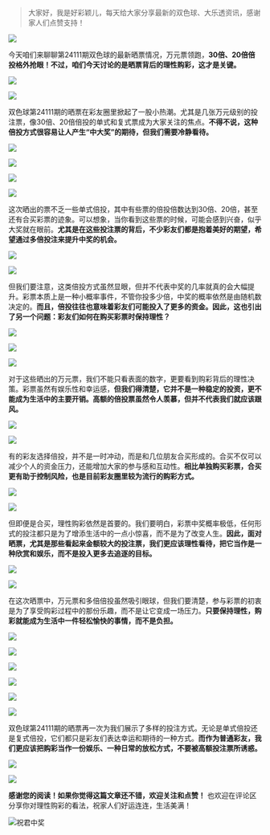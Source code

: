 > 大家好，我是好彩颖儿，每天给大家分享最新的双色球、大乐透资讯，感谢家人们点赞支持！

![](https://cdn.jsdelivr.net/gh/wangwenjie1314/PicCDN/2024-7-11/1720660897499-image.png)

今天咱们来聊聊第24111期双色球的最新晒票情况，万元票领跑，**30倍、20倍倍投格外抢眼！不过，咱们今天讨论的是晒票背后的理性购彩，这才是关键。**

![](https://cdn.jsdelivr.net/gh/wangwenjie1314/PicCDN/2024-9-24/1727149040242-image.png)


![](https://cdn.jsdelivr.net/gh/wangwenjie1314/PicCDN/2024-9-24/1727149049376-image.png)


双色球第24111期的晒票在彩友圈里掀起了一股小热潮。尤其是几张万元级别的投注票，像30倍、20倍倍投的单式和复式票成为大家关注的焦点。**不得不说，这种倍投方式很容易让人产生“中大奖”的期待，但我们需要冷静看待。**

![](https://cdn.jsdelivr.net/gh/wangwenjie1314/PicCDN/2024-9-24/1727149750585-image.png)


![](https://cdn.jsdelivr.net/gh/wangwenjie1314/PicCDN/2024-9-24/1727149772352-image.png)

![](https://cdn.jsdelivr.net/gh/wangwenjie1314/PicCDN/2024-9-24/1727149764858-image.png)

![](https://cdn.jsdelivr.net/gh/wangwenjie1314/PicCDN/2024-9-24/1727149757518-image.png)




这次晒出的票不乏一些单式倍投，其中有些票的倍投倍数达到30倍、20倍，甚至还有合买彩票的迹象。可以想象，当你看到这些票的时候，可能会感到兴奋，似乎大奖就在眼前。**尤其是在这些投注票的背后，不少彩友们都是抱着美好的期望，希望通过多倍投注来提升中奖的机会。**


![](https://cdn.jsdelivr.net/gh/wangwenjie1314/PicCDN/2024-9-24/1727149293123-image.png)


![](https://cdn.jsdelivr.net/gh/wangwenjie1314/PicCDN/2024-9-24/1727149731983-image.png)





但我们要注意，这类倍投方式虽然显眼，但并不代表中奖的几率就真的会大幅提升。彩票本质上是一种小概率事件，不管你投多少倍，中奖的概率依然是由随机数决定的。**而且，倍投往往也意味着彩友们可能投入了更多的资金。因此，这也引出了另一个问题：彩友们如何在购买彩票时保持理性？**

![](https://cdn.jsdelivr.net/gh/wangwenjie1314/PicCDN/2024-9-24/1727149742413-image.png)

![](https://cdn.jsdelivr.net/gh/wangwenjie1314/PicCDN/2024-9-24/1727149078893-image.png)


![](https://cdn.jsdelivr.net/gh/wangwenjie1314/PicCDN/2024-9-24/1727149695415-image.png)




对于这些晒出的万元票，我们不能只看表面的数字，更要看到购彩背后的理性决策。彩票虽然有娱乐性和幸运感，**但我们得清楚，它并不是一种稳定的投资，更不能成为生活中的主要开销。高额的倍投票虽然令人羡慕，但并不代表我们就应该跟风。**

![](https://cdn.jsdelivr.net/gh/wangwenjie1314/PicCDN/2024-9-24/1727149060109-image.png)


![](https://cdn.jsdelivr.net/gh/wangwenjie1314/PicCDN/2024-9-24/1727149067794-image.png)



有的彩友选择倍投，并不是一时冲动，而是和几位朋友合买形成的。合买不仅可以减少个人的资金压力，还能增加大家的参与感和互动性。**相比单独购买彩票，合买更有助于控制风险，也是目前彩友圈里较为流行的购彩方式。**


![](https://cdn.jsdelivr.net/gh/wangwenjie1314/PicCDN/2024-9-24/1727149230155-image.png)


![](https://cdn.jsdelivr.net/gh/wangwenjie1314/PicCDN/2024-9-24/1727149281834-image.png)





但即便是合买，理性购彩依然是首要的。我们要明白，彩票中奖概率极低，任何形式的投注都只是为了增添生活中的一点小惊喜，而不是为了改变人生。**因此，面对晒票，尤其是那些看起来金额较大的投注票，我们更应该理性看待，把它当作是一种欣赏和娱乐，而不是投入更多去追逐的目标。**

![](https://cdn.jsdelivr.net/gh/wangwenjie1314/PicCDN/2024-9-24/1727149367239-image.png)


![](https://cdn.jsdelivr.net/gh/wangwenjie1314/PicCDN/2024-9-24/1727149715177-image.png)

在这次晒票中，万元票和多倍倍投虽然吸引眼球，但我们要清楚，参与彩票的初衷是为了享受购彩过程中的那份乐趣，而不是让它变成一场压力。**只要保持理性，购彩就能成为生活中一件轻松愉快的事情，而不是负担。**

![](https://cdn.jsdelivr.net/gh/wangwenjie1314/PicCDN/2024-9-24/1727148985936-image.png)


![](https://cdn.jsdelivr.net/gh/wangwenjie1314/PicCDN/2024-9-24/1727149862117-image.png)

![](https://cdn.jsdelivr.net/gh/wangwenjie1314/PicCDN/2024-9-24/1727149855346-image.png)

![](https://cdn.jsdelivr.net/gh/wangwenjie1314/PicCDN/2024-9-24/1727149848881-image.png)

![](https://cdn.jsdelivr.net/gh/wangwenjie1314/PicCDN/2024-9-24/1727149841552-image.png)



![](https://cdn.jsdelivr.net/gh/wangwenjie1314/PicCDN/2024-9-24/1727149027329-image.png)


双色球第24111期的晒票再一次为我们展示了多样的投注方式。无论是单式倍投还是复式倍投，它们都只是彩友们表达幸运和期待的一种方式。**而作为普通彩友，我们更应该把购彩当作一份娱乐、一种日常的放松方式，不要被高额投注票所诱惑。**


![](https://cdn.jsdelivr.net/gh/wangwenjie1314/PicCDN/2024-9-24/1727149831537-image.png)


![](https://cdn.jsdelivr.net/gh/wangwenjie1314/PicCDN/2024-9-24/1727148979143-image.png)


**感谢您的阅读！如果你觉得这篇文章还不错，欢迎关注和点赞！** 也欢迎在评论区分享你对理性购彩的看法，祝家人们好运连连，生活美满！

![祝君中奖](https://cdn.jsdelivr.net/gh/wangwenjie1314/PicCDN/2024-8-19/1724030851107-image.png)












